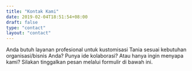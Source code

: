 ```yaml
---
title: "Kontak Kami"
date: 2019-02-04T18:51:54+08:00
draft: false
type: "contact"
layout: "contact"
---
```

Anda butuh layanan profesional untuk kustomisasi Tania sesuai kebutuhan organisasi/bisnis Anda? Punya ide kolaborasi? Atau hanya ingin menyapa kami? Silakan tinggalkan pesan melalui formulir di bawah ini.